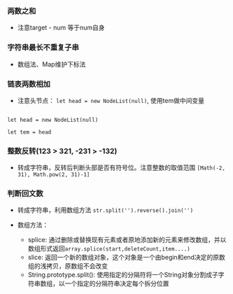 ### 两数之和

* 注意target - num 等于num自身

### 字符串最长不重复子串

* 数组法、Map维护下标法

### 链表两数相加

* 注意头节点： `let head = new NodeList(null)`, 使用tem做中间变量

``` 

let head = new NodeList(null)

let tem = head
```

### 整数反转(123 > 321, -231 > -132)

* 转成字符串，反转后判断头部是否有符号位。注意整数的取值范围 `[Math(-2, 31), Math.pow(2, 31)-1]`

### 判断回文数

* 转成字符串，利用数组方法 `str.split('').reverse().join('')`

* 数组方法：
  + splice: 通过删除或替换现有元素或者原地添加新的元素来修改数组，并以数组形式返回`array.splice(start,deleteCount,item....)`
  + slice: 返回一个新的数组对象，这个对象是一个由begin和end决定的原数组的浅拷贝，原数组不会改变
  + String.prototype.split(): 使用指定的分隔符将一个String对象分割成子字符串数组，以一个指定的分隔符串决定每个拆分位置


